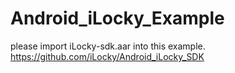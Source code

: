 # Android_iLocky_Example

please import iLocky-sdk.aar into this example.  https://github.com/iLocky/Android_iLocky_SDK

